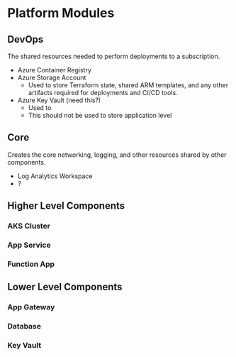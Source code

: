 # Platform Modules

## DevOps

The shared resources needed to perform deployments to a subscription.

- Azure Container Registry
- Azure Storage Account
    - Used to store Terraform state, shared ARM templates, and any other artifacts required for deployments and CI/CD tools.
- Azure Key Vault (need this?)
    - Used to 
    - This should not be used to store application level

## Core

Creates the core networking, logging, and other resources shared by other components.

- Log Analytics Workspace
- ?

## Higher Level Components

### AKS Cluster

### App Service

### Function App

## Lower Level Components

### App Gateway

### Database

### Key Vault

